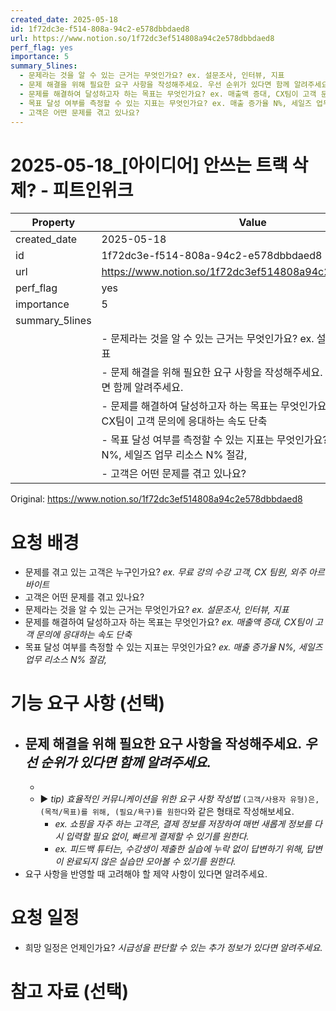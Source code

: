 ```yaml
---
created_date: 2025-05-18
id: 1f72dc3e-f514-808a-94c2-e578dbbdaed8
url: https://www.notion.so/1f72dc3ef514808a94c2e578dbbdaed8
perf_flag: yes
importance: 5
summary_5lines:
  - 문제라는 것을 알 수 있는 근거는 무엇인가요? ex. 설문조사, 인터뷰, 지표
  - 문제 해결을 위해 필요한 요구 사항을 작성해주세요. 우선 순위가 있다면 함께 알려주세요.
  - 문제를 해결하여 달성하고자 하는 목표는 무엇인가요? ex. 매출액 증대, CX팀이 고객 문의에 응대하는 속도 단축
  - 목표 달성 여부를 측정할 수 있는 지표는 무엇인가요? ex. 매출 증가율 N%, 세일즈 업무 리소스 N% 절감,
  - 고객은 어떤 문제를 겪고 있나요?
---
```


# 2025-05-18_[아이디어] 안쓰는 트랙 삭제? - 피트인위크

| Property | Value |
| --- | --- |
| created_date | 2025-05-18 |
| id | 1f72dc3e-f514-808a-94c2-e578dbbdaed8 |
| url | https://www.notion.so/1f72dc3ef514808a94c2e578dbbdaed8 |
| perf_flag | yes |
| importance | 5 |
| summary_5lines | |
|  | - 문제라는 것을 알 수 있는 근거는 무엇인가요? ex. 설문조사, 인터뷰, 지표 |
|  | - 문제 해결을 위해 필요한 요구 사항을 작성해주세요. 우선 순위가 있다면 함께 알려주세요. |
|  | - 문제를 해결하여 달성하고자 하는 목표는 무엇인가요? ex. 매출액 증대, CX팀이 고객 문의에 응대하는 속도 단축 |
|  | - 목표 달성 여부를 측정할 수 있는 지표는 무엇인가요? ex. 매출 증가율 N%, 세일즈 업무 리소스 N% 절감, |
|  | - 고객은 어떤 문제를 겪고 있나요? |

Original: https://www.notion.so/1f72dc3ef514808a94c2e578dbbdaed8

# 요청 배경
- 문제를 겪고 있는 고객은 누구인가요? *ex. 무료 강의 수강 고객, CX 팀원, 외주 아르바이트*
- 고객은 어떤 문제를 겪고 있나요?
- 문제라는 것을 알 수 있는 근거는 무엇인가요? *ex. 설문조사, 인터뷰, 지표*
- 문제를 해결하여 달성하고자 하는 목표는 무엇인가요? *ex. 매출액 증대, CX팀이 고객 문의에 응대하는 속도 단축*
- 목표 달성 여부를 측정할 수 있는 지표는 무엇인가요? *ex. 매출 증가율 N%, 세일즈 업무 리소스 N% 절감,*

# 기능 요구 사항 (선택)
- 문제 해결을 위해 필요한 요구 사항을 작성해주세요. *우선 순위가 있다면 함께 알려주세요.*
  - 
  - 
  - ▶ *tip) 효율적인 커뮤니케이션을 위한 요구 사항 작성법*
    `(고객/사용자 유형)은, (목적/목표)를 위해, (필요/욕구)를 원한다`와 같은 형태로 작성해보세요.
    - *ex. 쇼핑을 자주 하는 고객은, 결제 정보를 저장하여 매번 새롭게 정보를 다시 입력할 필요 없이, 빠르게 결제할 수 있기를 원한다.*
    - *ex. 피드백 튜터는, 수강생이 제출한 실습에 누락 없이 답변하기 위해, 답변이 완료되지 않은 실습만 모아볼 수 있기를 원한다.*
- 요구 사항을 반영할 때 고려해야 할 제약 사항이 있다면 알려주세요.

# 요청 일정
- 희망 일정은 언제인가요? *시급성을 판단할 수 있는 추가 정보가 있다면 알려주세요.*

# 참고 자료 (선택)
